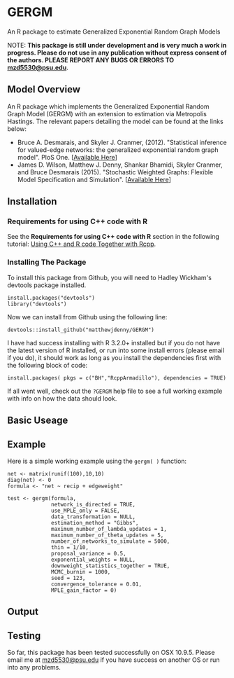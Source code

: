 # GERGM
An R package to estimate Generalized Exponential Random Graph Models

NOTE: **This package is still under development and is very much a work in progress. Please do not use in any publication without express consent of the authors. PLEASE REPORT ANY BUGS OR ERRORS TO <mzd5530@psu.edu>**. 

## Model Overview 

An R package which implements the Generalized Exponential Random Graph Model (GERGM) with an extension to estimation via Metropolis Hastings. The relevant papers detailing the model can be found at the links below:

* Bruce A. Desmarais, and Skyler J. Cranmer,  (2012). "Statistical inference for valued-edge networks: the generalized exponential random graph model". PloS One. [[Available Here](http://dx.plos.org/10.1371/journal.pone.0030136)]
* James D. Wilson, Matthew J. Denny, Shankar Bhamidi, Skyler Cranmer, and Bruce Desmarais (2015). "Stochastic Weighted Graphs: Flexible Model Specification and Simulation". [[Available Here](http://arxiv.org/abs/1505.04015)]

## Installation

### Requirements for using C++ code with R

See the **Requirements for using C++ code with R** section in the following tutorial: [Using C++ and R code Together with Rcpp](http://www.mjdenny.com/Rcpp_Intro.html).

### Installing The Package
  
To install this package from Github, you will need to Hadley Wickham's devtools package installed.

    install.packages("devtools")
    library("devtools")
    
Now we can install from Github using the following line:

    devtools::install_github("matthewjdenny/GERGM")

I have  had success installing with R 3.2.0+ installed but if you do not have the latest version of R installed, or run into some install errors (please email if you do), it should work as long as you install the dependencies first with the following block of code:

    install.packages( pkgs = c("BH","RcppArmadillo"), dependencies = TRUE)

If all went well, check out the `?GERGM` help file to see a full working example with info on how the data should look. 

## Basic Useage

## Example

Here is a simple working example using the `gergm( )` function: 

    net <- matrix(runif(100),10,10)
    diag(net) <- 0
    formula <- "net ~ recip + edgeweight"  
      
    test <- gergm(formula,
                  network_is_directed = TRUE,
                  use_MPLE_only = FALSE,
                  data_transformation = NULL,
                  estimation_method = "Gibbs",
                  maximum_number_of_lambda_updates = 1,
                  maximum_number_of_theta_updates = 5,
                  number_of_networks_to_simulate = 5000,
                  thin = 1/10,
                  proposal_variance = 0.5,
                  exponential_weights = NULL,
                  downweight_statistics_together = TRUE,
                  MCMC_burnin = 1000,
                  seed = 123,
                  convergence_tolerance = 0.01,
                  MPLE_gain_factor = 0)

## Output

## Testing
            
So far, this package has been tested successfully on OSX 10.9.5. Please email me at <mzd5530@psu.edu> if you have success on another OS or run into any problems.
